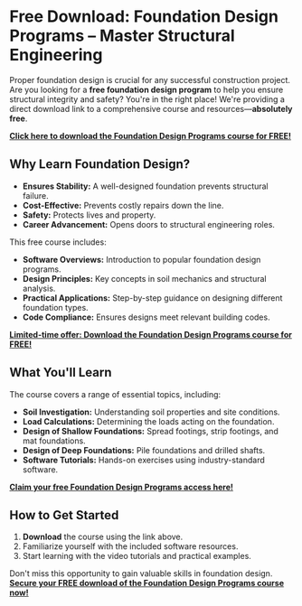 # Free Download: Foundation Design Programs – Master Structural Engineering

Proper foundation design is crucial for any successful construction project. Are you looking for a **free foundation design program** to help you ensure structural integrity and safety? You're in the right place! We're providing a direct download link to a comprehensive course and resources—**absolutely free**.

[**Click here to download the Foundation Design Programs course for FREE!**](https://udemywork.com/foundation-design-programs)

## Why Learn Foundation Design?

*   **Ensures Stability:** A well-designed foundation prevents structural failure.
*   **Cost-Effective:** Prevents costly repairs down the line.
*   **Safety:** Protects lives and property.
*   **Career Advancement:** Opens doors to structural engineering roles.

This free course includes:

*   **Software Overviews:** Introduction to popular foundation design programs.
*   **Design Principles:** Key concepts in soil mechanics and structural analysis.
*   **Practical Applications:** Step-by-step guidance on designing different foundation types.
*   **Code Compliance:** Ensures designs meet relevant building codes.

[**Limited-time offer: Download the Foundation Design Programs course for FREE!**](https://udemywork.com/foundation-design-programs)

## What You'll Learn

The course covers a range of essential topics, including:

*   **Soil Investigation:** Understanding soil properties and site conditions.
*   **Load Calculations:** Determining the loads acting on the foundation.
*   **Design of Shallow Foundations:** Spread footings, strip footings, and mat foundations.
*   **Design of Deep Foundations:** Pile foundations and drilled shafts.
*   **Software Tutorials:** Hands-on exercises using industry-standard software.

[**Claim your free Foundation Design Programs access here!**](https://udemywork.com/foundation-design-programs)

## How to Get Started

1.  **Download** the course using the link above.
2.  Familiarize yourself with the included software resources.
3.  Start learning with the video tutorials and practical examples.

Don't miss this opportunity to gain valuable skills in foundation design. **[Secure your FREE download of the Foundation Design Programs course now!](https://udemywork.com/foundation-design-programs)**
